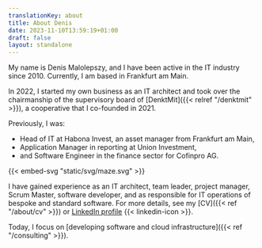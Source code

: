 ```yaml
---
translationKey: about
title: About Denis
date: 2023-11-10T13:59:19+01:00
draft: false
layout: standalone
---
```


My name is Denis Malolepszy, and I have been active in the IT industry since 2010. Currently, I am based in Frankfurt am Main.

In 2022, I started my own business as an IT architect and took over the chairmanship of the supervisory board of [DenktMit]({{< relref "/denktmit" >}}), a cooperative that I co-founded in 2021.

Previously, I was:
- Head of IT at Habona Invest, an asset manager from Frankfurt am Main,
- Application Manager in reporting at Union Investment,
- and Software Engineer in the finance sector for Cofinpro AG.

{{< embed-svg "static/svg/maze.svg" >}}

I have gained experience as an IT architect, team leader, project manager, Scrum Master, software developer, and as responsible for IT operations of bespoke and standard software. For more details, see my [CV]({{< ref "/about/cv" >}}) or [LinkedIn profile](https://www.linkedin.com/in/dmalolepszy) {{< linkedin-icon >}}.

Today, I focus on [developing software and cloud infrastructure]({{< ref "/consulting" >}}).
